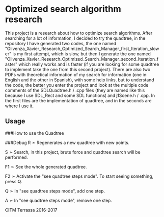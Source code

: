 # Optimized search algorithm research

This project is a research about how to optimize search algorithms. 
After searching for a lot of information, I decided to try the quadtree, in the repository I have generated two codes, the one named "Olivenza_Xavier_Research_Optimized_Search_Manager_first_Iteration_slower" is my first attempt, which is slow, but then I generate the one named "Olivenza_Xavier_Research_Optimized_Search_Manager_second_Iteration_faster" which really works and is faster (if you are looking for some quadtree to implement take the one from this second project). There are also two PDFs with theoretical information of my search for information (one in English and the other in Spanish), with some help links, but to understand the code, the better you enter the project and look at the multiple code comments of the SDLQuadtree.h / .cpp files (they are named like this because I use SDL_Rect and some SDL functions) and j1Scene.h / .cpp. In the first files are the implementation of quadtree, and in the seconds are where I use it.

## Usage
###How to use the Quadtree


###Debug
R  ➣ Regenerates a new quadtree with new points.

S  ➣ Search, in this project, brute force and quadtree search will be performed.

F1 ➣ See the whole generated quadtree.

F2 ➣ Activate the "see quadtree steps mode". To start seeing something, press Q.

Q  ➣ In "see quadtree steps mode", add one step.

A  ➣ In "see quadtree steps mode", remove one step.

CITM Terrassa 2016-2017
